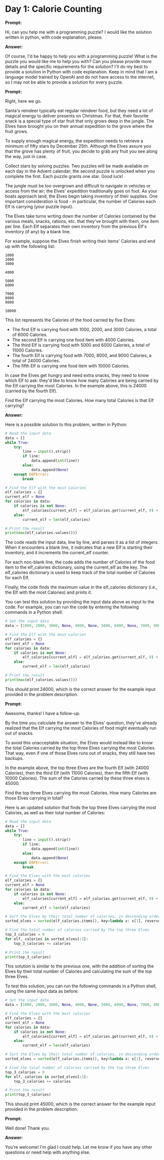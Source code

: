 # Day 1: Calorie Counting

**Prompt:**

Hi, can you help me with a programming puzzle? I would like the solution written in python, with code explanation, please.

**Answer:**

Of course, I'd be happy to help you with a programming puzzle! What is the puzzle you would like me to help you with? Can you please provide more details and the specific requirements for the solution? I'll do my best to provide a solution in Python with code explanation. Keep in mind that I am a language model trained by OpenAI and do not have access to the internet, so I may not be able to provide a solution for every puzzle.

**Prompt:**

Right, here we go.

Santa's reindeer typically eat regular reindeer food, but they need a lot of magical energy to deliver presents on Christmas. For that, their favorite snack is a special type of star fruit that only grows deep in the jungle. The Elves have brought you on their annual expedition to the grove where the fruit grows.

To supply enough magical energy, the expedition needs to retrieve a minimum of fifty stars by December 25th. Although the Elves assure you that the grove has plenty of fruit, you decide to grab any fruit you see along the way, just in case.

Collect stars by solving puzzles. Two puzzles will be made available on each day in the Advent calendar; the second puzzle is unlocked when you complete the first. Each puzzle grants one star. Good luck!

The jungle must be too overgrown and difficult to navigate in vehicles or access from the air; the Elves' expedition traditionally goes on foot. As your boats approach land, the Elves begin taking inventory of their supplies. One important consideration is food - in particular, the number of Calories each Elf is carrying (your puzzle input).

The Elves take turns writing down the number of Calories contained by the various meals, snacks, rations, etc. that they've brought with them, one item per line. Each Elf separates their own inventory from the previous Elf's inventory (if any) by a blank line.

For example, suppose the Elves finish writing their items' Calories and end up with the following list:

```
1000
2000
3000

4000

5000
6000

7000
8000
9000

10000
```

This list represents the Calories of the food carried by five Elves:

- The first Elf is carrying food with 1000, 2000, and 3000 Calories, a total of 6000 Calories.
- The second Elf is carrying one food item with 4000 Calories.
- The third Elf is carrying food with 5000 and 6000 Calories, a total of 11000 Calories.
- The fourth Elf is carrying food with 7000, 8000, and 9000 Calories, a total of 24000 Calories.
- The fifth Elf is carrying one food item with 10000 Calories.

In case the Elves get hungry and need extra snacks, they need to know which Elf to ask: they'd like to know how many Calories are being carried by the Elf carrying the most Calories. In the example above, this is 24000 (carried by the fourth Elf).

Find the Elf carrying the most Calories. How many total Calories is that Elf carrying?

**Answer:**

Here is a possible solution to this problem, written in Python:

```python
# Read the input data
data = []
while True:
    try:
        line = input().strip()
        if line:
            data.append(int(line))
        else:
            data.append(None)
    except EOFError:
        break

# Find the Elf with the most calories
elf_calories = {}
current_elf = None
for calories in data:
    if calories is not None:
        elf_calories[current_elf] = elf_calories.get(current_elf, 0) + calories
    else:
        current_elf = len(elf_calories)

# Print the result
print(max(elf_calories.values()))
```

The code reads the input data, line by line, and parses it as a list of integers. When it encounters a blank line, it indicates that a new Elf is starting their inventory, and it increments the current_elf counter.

For each non-blank line, the code adds the number of Calories of the food item to the elf_calories dictionary, using the current_elf as the key. The elf_calories dictionary is used to keep track of the total number of Calories for each Elf.

Finally, the code finds the maximum value in the elf_calories dictionary (i.e., the Elf with the most Calories) and prints it.

You can test this solution by providing the input data above as input to the code. For example, you can run the code by entering the following commands in a Python shell:

```python
# Set the input data
data = [1000, 2000, 3000, None, 4000, None, 5000, 6000, None, 7000, 8000, 9000, None, 10000]

# Find the Elf with the most calories
elf_calories = {}
current_elf = None
for calories in data:
    if calories is not None:
        elf_calories[current_elf] = elf_calories.get(current_elf, 0) + calories
    else:
        current_elf = len(elf_calories)

# Print the result
print(max(elf_calories.values()))
```

This should print 24000, which is the correct answer for the example input provided in the problem description.

**Prompt:**

Awesome, thanks! I have a follow-up.

By the time you calculate the answer to the Elves' question, they've already realized that the Elf carrying the most Calories of food might eventually run out of snacks.

To avoid this unacceptable situation, the Elves would instead like to know the total Calories carried by the top three Elves carrying the most Calories. That way, even if one of those Elves runs out of snacks, they still have two backups.

In the example above, the top three Elves are the fourth Elf (with 24000 Calories), then the third Elf (with 11000 Calories), then the fifth Elf (with 10000 Calories). The sum of the Calories carried by these three elves is 45000.

Find the top three Elves carrying the most Calories. How many Calories are those Elves carrying in total?

Here is an updated solution that finds the top three Elves carrying the most Calories, as well as their total number of Calories:

```python
# Read the input data
data = []
while True:
    try:
        line = input().strip()
        if line:
            data.append(int(line))
        else:
            data.append(None)
    except EOFError:
        break

# Find the Elves with the most calories
elf_calories = {}
current_elf = None
for calories in data:
    if calories is not None:
        elf_calories[current_elf] = elf_calories.get(current_elf, 0) + calories
    else:
        current_elf = len(elf_calories)

# Sort the Elves by their total number of calories, in descending order
sorted_elves = sorted(elf_calories.items(), key=lambda x: x[1], reverse=True)

# Find the total number of calories carried by the top three Elves
top_3_calories = 0
for elf, calories in sorted_elves[:3]:
    top_3_calories += calories

# Print the result
print(top_3_calories)
```

This solution is similar to the previous one, with the addition of sorting the Elves by their total number of Calories and calculating the sum of the top three Elves.

To test this solution, you can run the following commands in a Python shell, using the same input data as before:

```python
# Set the input data
data = [1000, 2000, 3000, None, 4000, None, 5000, 6000, None, 7000, 8000, 9000, None, 10000]

# Find the Elves with the most calories
elf_calories = {}
current_elf = None
for calories in data:
    if calories is not None:
        elf_calories[current_elf] = elf_calories.get(current_elf, 0) + calories
    else:
        current_elf = len(elf_calories)

# Sort the Elves by their total number of calories, in descending order
sorted_elves = sorted(elf_calories.items(), key=lambda x: x[1], reverse=True)

# Find the total number of calories carried by the top three Elves
top_3_calories = 0
for elf, calories in sorted_elves[:3]:
    top_3_calories += calories

# Print the result
print(top_3_calories)
```

This should print 45000, which is the correct answer for the example input provided in the problem description.

**Prompt:**

Well done! Thank you.

**Answer:**

You're welcome! I'm glad I could help. Let me know if you have any other questions or need help with anything else.
